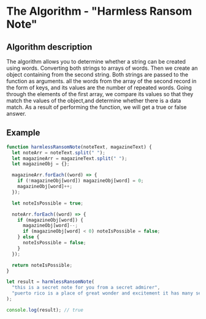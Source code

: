 # The Algorithm - "Harmless Ransom Note"

## Algorithm description

The algorithm allows you to determine whether a string can be created using words.
Converting both strings to arrays of words. Then we create an object containing
from the second string. Both strings are passed to the function as arguments.
all the words from the array of the second record in the form of keys,
and its values are the number of repeated words. Going through the elements
of the first array, we compare its values so that they match the values
of the object,and determine whether there is a data match.
As a result of performing the function, we will get a true or false answer.

## Example

```javascript
function harmlessRansomNote(noteText, magazineText) {
  let noteArr = noteText.split(" ");
  let magazineArr = magazineText.split(" ");
  let magazineObj = {};

  magazineArr.forEach((word) => {
    if (!magazineObj[word]) magazineObj[word] = 0;
    magazineObj[word]++;
  });

  let noteIsPossible = true;

  noteArr.forEach((word) => {
    if (magazineObj[word]) {
      magazineObj[word]--;
      if (magazineObj[word] < 0) noteIsPossible = false;
    } else {
      noteIsPossible = false;
    }
  });

  return noteIsPossible;
}

let result = harmlessRansomNote(
  "this is a secret note for you from a secret admirer",
  "puerto rico is a place of great wonder and excitement it has many secret waterfall locations that i am an admirer of you must hike quite a distance to find the secret places as they are far from populated areas but it is worth the effort a tip i have for you is to go early in the morning when it is not so hot out also note that you must wear hiking boots this is one of the best places i have ever visited"
);

console.log(result); // true
```
